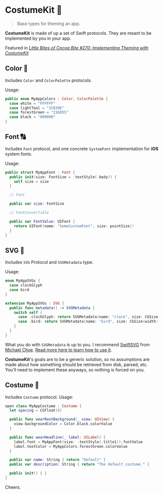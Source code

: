 # CostumeKit :tophat:

> Base types for theming an app.

**CostumeKit** is made of up a set of Swift protocols. They are meant to be implemented by you in your app.

Featured in [_Little Bites of Cocoa Bite #270: Implementing Theming with CostumeKit_](https://littlebitesofcocoa.com/270-implementing-theming-with-costumekit)

## Color :art:

Includes `Color` and `ColorPalette` protocols.

Usage:

``` swift
public enum MyAppColors : Color, ColorPalette {
  case white = "FFFFFF"
  case lightTeal = "3CB39E"
  case forestGreen = "216055"
  case black = "000000"
}
```

## Font :capital_abcd:

Includes `Font` protocol, and one concrete `SystemFont` implementation for **iOS** system fonts.

Usage:

``` swift
public struct MyAppFont : Font {
  public init(size: FontSize = .textStyle(.body)) {
    self.size = size
  }

  // Font

  public var size: FontSize

  // FontConvertible

  public var FontValue: UIFont {
    return UIFont(name: "SomeCustomFont", size: pointSize)!
  }
}
```

## SVG :stars:

Includes `SVG` Protocol and `SVGMetadata` type.

Usage:

``` swift
enum MyAppSVGs {
  case clockGlyph
  case bird
}

extension MyAppSVGs : SVG {
  public func metadata() -> SVGMetadata {
    switch self {
      case .clockGlyph: return SVGMetadata(name: "clock", size: CGSize(width: 100, height: 100), fullColor: false)
      case .bird: return SVGMetadata(name: "bird", size: CGSize(width: 58, height: 28), fullColor: true)
    }
  }
}
```

What you do with `SVGMetadata` is up to you. I recommend [SwiftSVG](https://github.com/mchoe/SwiftSVG) from [Michael Choe](https://github.com/mchoe). [Read  more here to learn how to use it](https://www.littlebitesofcocoa.com/198-parsing-rendering-svgs-with-swiftsvg).

**CostumeKit**'s goals are to be a generic solution, so no assumptions are made about how something should be retrieved from disk, parsed, etc. You'll need to implement these anyways, so nothing is forced on you.

## Costume :tophat:

Includes `Costume` protocol. Usage:

``` swift
open class MyAppCostume : Costume {
  let spacing = CGFloat(8)

  public func wearRootBackground(_ view: UIView) {
    view.backgroundColor = Color.black.colorValue
  }

  public func wearHeadline(_ label: UILabel) {
    label.font = MyAppFont(size: .textStyle(.title1)).fontValue
    label.textColor = MyAppColors.forestGreen.colorValue
  }

  public var name: String { return "Default" }
  public var description: String { return "The default costume." }

  public init() { }
}
```

Cheers.
